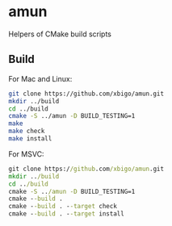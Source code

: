 # amun

Helpers of CMake build scripts

## Build

For Mac and Linux:

```bash
git clone https://github.com/xbigo/amun.git
mkdir ../build
cd ../build
cmake -S ../amun -D BUILD_TESTING=1
make
make check
make install
```

For MSVC:

```bat
git clone https://github.com/xbigo/amun.git
mkdir ../build
cd ../build
cmake -S ../amun -D BUILD_TESTING=1
cmake --build .
cmake --build . --target check
cmake --build . --target install
```

